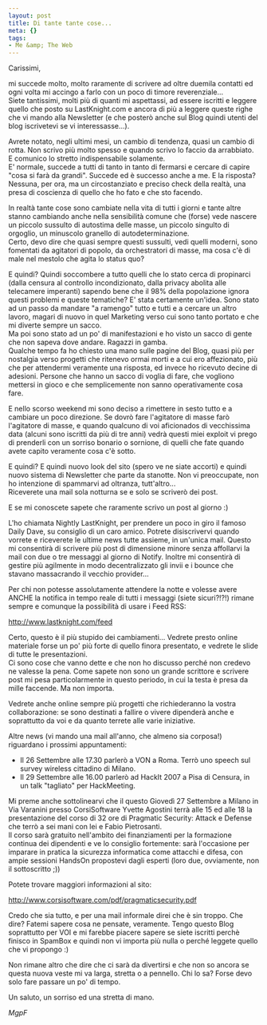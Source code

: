 ```yaml
--- 
layout: post
title: Di tante tante cose...
meta: {}
tags: 
- Me &amp; The Web
---
```

Carissimi,  
  
mi succede molto, molto raramente di scrivere ad oltre duemila contatti ed ogni volta mi accingo a farlo con un poco di timore reverenziale...  
Siete tantissimi, molti più di quanti mi aspettassi, ad essere iscritti e leggere quello che posto su LastKnight.com e ancora di più a leggere queste righe che vi mando alla Newsletter (e che posterò anche sul Blog quindi utenti del blog iscrivetevi se vi interessasse...).  

<!--more-->
  
Avrete notato, negli ultimi mesi, un cambio di tendenza, quasi un cambio di rotta. Non scrivo più molto spesso e quando scrivo lo faccio da arrabbiato. E comunico lo stretto indispensabile solamente.  
E' normale, succede a tutti di tanto in tanto di fermarsi e cercare di capire "cosa si farà da grandi". Succede ed è successo anche a me. E la risposta? Nessuna, per ora, ma un circostanziato e preciso check della realtà, una presa di coscienza di quello che ho fato e che sto facendo.  
  
In realtà tante cose sono cambiate nella vita di tutti i giorni e tante altre stanno cambiando anche nella sensibilità comune che (forse) vede nascere un piccolo sussulto di autostima delle masse, un piccolo singulto di orgoglio, un minuscolo granello di autodeterminazione.  
Certo, devo dire che quasi sempre questi sussulti, vedi quelli moderni, sono fomentati da agitatori di popolo, da orchestratori di masse, ma cosa c'è di male nel mestolo che agita lo status quo?  
  
E quindi? Quindi soccombere a tutto quelli che lo stato cerca di propinarci (dalla censura al controllo incondizionato, dalla privacy abolita alle telecamere imperanti) sapendo bene che il 98% della popolazione ignora questi problemi e queste tematiche? E' stata certamente un'idea. Sono stato ad un passo da mandare "a ramengo" tutto e tutti e a cercare un altro lavoro, magari di nuovo in quel Marketing verso cui sono tanto portato e che mi diverte sempre un sacco.  
Ma poi sono stato ad un po' di manifestazioni e ho visto un sacco di gente che non sapeva dove andare. Ragazzi in gamba.  
Qualche tempo fa ho chiesto una mano sulle pagine del Blog, quasi più per nostalgia verso progetti che ritenevo ormai morti e a cui ero affezionato, più che per attendermi veramente una risposta, ed invece ho ricevuto decine di adesioni. Persone che hanno un sacco di voglia di fare, che vogliono mettersi in gioco e che semplicemente non sanno operativamente cosa fare.  
  
E nello scorso weekend mi sono deciso a rimettere in sesto tutto e a cambiare un poco direzione. Se dovrò fare l'agitatore di masse farò l'agitatore di masse, e quando qualcuno di voi aficionados di vecchissima data (alcuni sono iscritti da più di tre anni) vedrà questi miei exploit vi prego di prenderli con un sorriso bonario o sornione, di quelli che fate quando avete capito veramente cosa c'è sotto.  
  
E quindi? E quindi nuovo look del sito (spero ve ne siate accorti) e quindi nuovo sistema di Newsletter che parte da stanotte. Non vi preoccupate, non ho intenzione di spammarvi ad oltranza, tutt'altro...  
Riceverete una mail sola notturna se e solo se scriverò dei post.  
  
E se mi conoscete sapete che raramente scrivo un post al giorno :)  
  
L'ho chiamata Nightly LastKnight, per prendere un poco in giro il famoso Daily Dave, su consiglio di un caro amico. Potrete disiscrivervi quando vorrete e riceverete le ultime news tutte assieme, in un'unica mail. Questo mi consentirà di scrivere più post di dimensione minore senza affollarvi la mail con due o tre messaggi al giorno di Notify. Inoltre mi consentirà di gestire più agilmente in modo decentralizzato gli invii e i bounce che stavano massacrando il vecchio provider...  
  
Per chi non potesse assolutamente attendere la notte e volesse avere ANCHE la notifica in tempo reale di tutti i messaggi (siete sicuri?!?!) rimane sempre e comunque la possibilità di usare i Feed RSS:  
  
<http://www.lastknight.com/feed>  
  
Certo, questo è il più stupido dei cambiamenti... Vedrete presto online materiale forse un po' più forte di quello finora presentato, e vedrete le slide di tutte le presentazioni.  
Ci sono cose che vanno dette e che non ho discusso perché non credevo ne valesse la pena. Come sapete non sono un grande scrittore e scrivere post mi pesa particolarmente in questo periodo, in cui la testa è presa da mille faccende. Ma non importa.  
  
Vedrete anche online sempre più progetti che richiederanno la vostra collaborazione: se sono destinati a fallire o vivere dipenderà anche e soprattutto da voi e da quanto terrete alle varie iniziative.  
  
Altre news (vi mando una mail all'anno, che almeno sia corposa!) riguardano i prossimi appuntamenti:
  
* Il 26 Settembre alle 17.30 parlerò a VON a Roma. Terrò uno speech sul survey wireless cittadino di Milano.  
* Il 29 Settembre alle 16.00 parlerò ad HackIt 2007 a Pisa di Censura, in un talk "tagliato" per HackMeeting.  
  
Mi preme anche sottolinearvi che il questo Giovedì 27 Settembre a Milano in Via Varanini presso CorsiSoftware Yvette Agostini terrà alle 15 ed alle 18 la presentazione del corso di 32 ore di Pragmatic Security: Attack e Defense che terrò a sei mani con lei e Fabio Pietrosanti.  
Il corso sarà gratuito nell'ambito dei finanziamenti per la formazione continua dei dipendenti e ve lo consiglio fortemente: sarà l'occasione per imparare in pratica la sicurezza informatica come attacchi e difesa, con ampie sessioni HandsOn propostevi dagli esperti (loro due, ovviamente, non il sottoscritto ;))  
  
Potete trovare maggiori informazioni al sito:  
  
<http://www.corsisoftware.com/pdf/pragmaticsecurity.pdf>  
  
Credo che sia tutto, e per una mail informale direi che è sin troppo. Che dire? Fatemi sapere cosa ne pensate, veramente. Tengo questo Blog soprattutto per VOI e mi farebbe piacere sapere se siete iscritti perchè finisco in SpamBox e quindi non vi importa più nulla o perché leggete quello che vi propongo :)  
  
Non rimane altro che dire che ci sarà da divertirsi e che non so ancora se questa nuova veste mi va larga, stretta o a pennello. Chi lo sa? Forse devo solo fare passare un po' di tempo.  
  
Un saluto, un sorriso ed una stretta di mano.  
  
*MgpF*  
 
